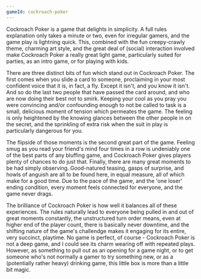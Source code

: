 ```yaml
---
gameId: cockroach-poker
---
```

Cockroach Poker is a game that delights in simplicity. A full rules explanation only takes a minute or two, even for irregular gamers, and the game play is lightning quick. This, combined with the fun creepy-crawly theme, charming art style, and the great deal of (social) interaction involved make Cockroach Poker a really great light game, particularly suited for parties, as an intro game, or for playing with kids.

There are three distinct bits of fun which stand out in Cockroach Poker. The first comes when you slide a card to someone, proclaiming in your most confident voice that it is, in fact, a fly. Except it isn't, and you know it isn't. And so do the last two people that have passed the card around, and who are now doing their best not to smirk. Keeping your cool as you pray you were convincing and/or confounding enough to not be called to task is a small, delicious moment of tension which permeates the game. The feeling is only heightened by the knowing glances between the other people in on the secret, and the sprinkling of extra risk when the suit in play is particularly dangerous for you.

The flipside of those moments is the second great part of the game. Feeling smug as you read your friend's mind four times in a row is undeniably one of the best parts of any bluffing game, and Cockroach Poker gives players plenty of chances to do just that. Finally, there are many great moments to be had simply observing. Good-natured teasing, gasps of surprise, and howls of anguish are all to be found here, in equal measure, all of which make for a good time. Due to the pace of the game, and the 'one loser' ending condition, every moment feels connected for everyone, and the game never drags.

The brilliance of Cockroach Poker is how well it balances all of these experiences. The rules naturally lead to everyone being pulled in and out of great moments constantly, the unstructured turn order means, even at higher end of the player count, there is basically never downtime, and the shifting nature of the game's challendge makes it engaging for its entire, very succinct, playtime. No game is perfect, of course - Cockroach Poker is not a deep game, and I could see its charm wearing off with repeated plays. However, as something to pull out as an opening for a game night, or to get someone who's not normally a gamer to try something new, or as a (potentially rather heavy) drinking game, this little box is more than a little bit magic.
